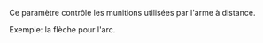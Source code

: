 Ce paramètre contrôle les munitions utilisées par l'arme à distance.

Exemple: la flèche pour l'arc.